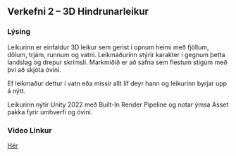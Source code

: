 ## Verkefni 2 – 3D Hindrunarleikur
### Lýsing
Leikurinn er einfaldur 3D leikur sem gerist í opnum heimi með fjöllum, dölum, trjám, runnum og vatni. Leikmaðurinn stýrir karakter í gegnum þetta landslag og drepur skrímsli. Markmiðið er að safna sem flestum stigum með því að skjóta óvini.

Ef leikmaður dettur í vatn eða missir allt líf deyr hann og leikurinn byrjar upp á nýtt.

Leikurinn nýtir Unity 2022 með Built-In Render Pipeline og notar ýmsa Asset pakka fyrir umhverfi og óvini.

### Video Linkur
[Hér](https://youtu.be/NnC95NYkmTI)
